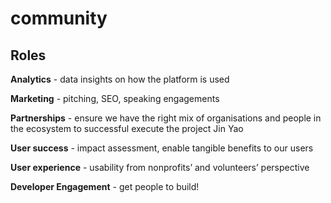 # community
## Roles
**Analytics** - data insights on how the platform is used

**Marketing** - pitching, SEO, speaking engagements

**Partnerships** - ensure we have the right mix of organisations and people in the ecosystem to successful execute the project
Jin Yao

**User success** - impact assessment, enable tangible benefits to our users

**User experience** - usability from nonprofits’ and volunteers’ perspective

**Developer Engagement** - get people to build!
